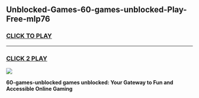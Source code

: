 
## Unblocked-Games-60-games-unblocked-Play-Free-mlp76
<h3>
<a href="https://premium76.site?title=60-games-unblocked&ref=15A">CLICK TO PLAY</a></h3>
<hr>

<h3>
<a href="https://premium76.site?title=60-games-unblocked&ref=15A">CLICK 2 PLAY</a>
  
</h3>

<a href="https://premium76.site?title=60-games-unblocked&ref=15A"><img src="https://clearcache.store/games.png"></a>


**60-games-unblocked games unblocked: Your Gateway to Fun and Accessible Online Gaming**
